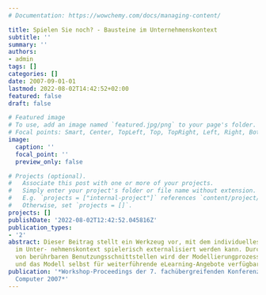 ```yaml
---
# Documentation: https://wowchemy.com/docs/managing-content/

title: Spielen Sie noch? - Bausteine im Unternehmenskontext
subtitle: ''
summary: ''
authors:
- admin
tags: []
categories: []
date: 2007-09-01-01
lastmod: 2022-08-02T14:42:52+02:00
featured: false
draft: false

# Featured image
# To use, add an image named `featured.jpg/png` to your page's folder.
# Focal points: Smart, Center, TopLeft, Top, TopRight, Left, Right, BottomLeft, Bottom, BottomRight.
image:
  caption: ''
  focal_point: ''
  preview_only: false

# Projects (optional).
#   Associate this post with one or more of your projects.
#   Simply enter your project's folder or file name without extension.
#   E.g. `projects = ["internal-project"]` references `content/project/deep-learning/index.md`.
#   Otherwise, set `projects = []`.
projects: []
publishDate: '2022-08-02T12:42:52.045816Z'
publication_types:
- '2'
abstract: Dieser Beitrag stellt ein Werkzeug vor, mit dem individuelles Handlungswissen
  im Unter- nehmenskontext spielerisch externalisiert werden kann. Durch den Einsatz
  von berührbaren Benutzungsschnittstellen wird der Modellierungprozess unterstützt
  und das Modell selbst für weiterführende eLearning-Angebote verfügbar gemacht.
publication: '*Workshop-Proceedings der 7. fachübergreifenden Konferenz Mensch und
  Computer 2007*'
---
```

